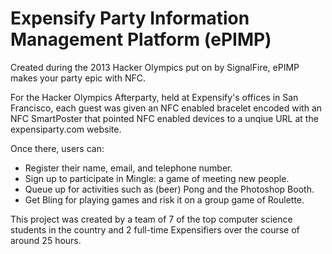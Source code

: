 Expensify Party Information Management Platform (ePIMP)
====
Created during the 2013 Hacker Olympics put on by SignalFire, ePIMP makes your party
epic with NFC.

For the Hacker Olympics Afterparty, held at Expensify's offices in San Francisco,
each guest was given an NFC enabled bracelet encoded with an NFC SmartPoster that
pointed NFC enabled devices to a unqiue URL at the expensiparty.com website.

Once there, users can:
* Register their name, email, and telephone number.
* Sign up to participate in Mingle: a game of meeting new people.
* Queue up for activities such as (beer) Pong and the Photoshop Booth.
* Get Bling for playing games and risk it on a group game of Roulette.

This project was created by a team of 7 of the top computer science students in
the country and 2 full-time Expensifiers over the course of around 25 hours.
